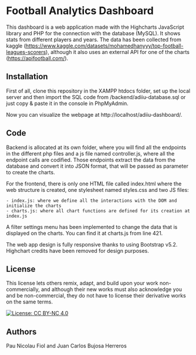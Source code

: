 # Football Analytics Dashboard

This dashboard is a web application made with the Highcharts JavaScript library and PHP for the connection with the database (MySQL). It shows stats from different players and years. The data has been collected from kaggle (https://www.kaggle.com/datasets/mohamedhanyyy/top-football-leagues-scorers), although it also uses an external API for one of the charts (https://apifootball.com/).

## Installation

First of all, clone this repository in the XAMPP htdocs folder, set up the local server and then import the SQL code from /backend/adiiu-database.sql or just copy & paste it in the console in PhpMyAdmin. 

Now you can visualize the webpage at http://localhost/adiiu-dashboard/.

## Code

Backend is allocated at its own folder, where you will find all the endpoints in the different php files and a js file named controller.js, where all the endpoint calls are codified. Those endpoints extract the data from the database and convert it into JSON format, that will be passed as parameter to create the charts.

For the frontend, there is only one HTML file called index.html where the web structure is created, one stylesheet named styles.css and two JS files: 

    - index.js: where we define all the interactions with the DOM and initialize the charts
    - charts.js: where all chart functions are defined for its creation at index.js

A filter settings menu has been implemented to change the data that is displayed on the charts. You can find it at charts.js from line 421.

The web app design is fully responsive thanks to using Bootstrap v5.2. Highchart credits have been removed for design purposes. 

## License 

This license lets others remix, adapt, and build upon your work non-commercially, and although their new works must also acknowledge you and be non-commercial, they do not have to license their derivative works on the same terms.

[![License: CC BY-NC 4.0](https://licensebuttons.net/l/by-nc/4.0/80x15.png)](https://creativecommons.org/licenses/by-nc/4.0/)

## Authors
Pau Nicolau Fiol and Juan Carlos Bujosa Herreros
